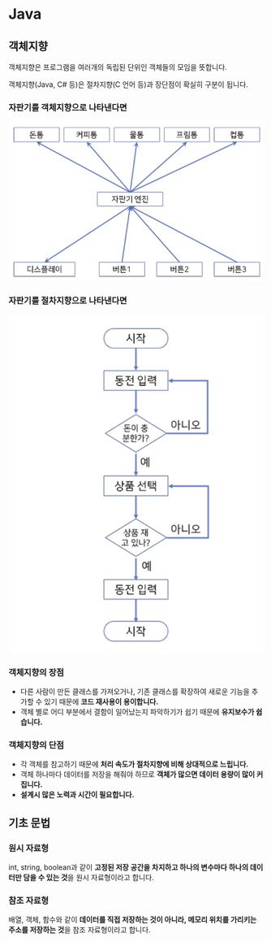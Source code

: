 # Java
## 객체지향
객체지향은 프로그램을 여러개의 독립된 단위인 객체들의 모임을 뜻합니다.

객체지향(Java, C# 등)은 절차지향(C 언어 등)과 장단점이 확실히 구분이 됩니다.

### 자판기를 객체지향으로 나타낸다면
![alt text](./Images/Java_Spring/OO.png)
### 자판기를 절차지향으로 나타낸다면
![alt text](./Images/Java_Spring/OO2.png)
### 객체지향의 장점
- 다른 사람이 만든 클래스를 가져오거나, 기존 클래스를 확장하여 새로운 기능을 추가할 수 있기 때문에 **코드 재사용이 용이합니다.**
-  객체 별로 어디 부분에서 결함이 일어났는지 파악하기가 쉽기 때문에 **유지보수가 쉽습니다.**
### 객체지향의 단점
- 각 객체를 참고하기 때문에 **처리 속도가 절차지향에 비해 상대적으로 느립니다.**
- 객체 하나마다 데이터를 저장을 해줘야 하므로 **객체가 많으면 데이터 용량이 많이 커집니다.**
- **설계시 많은 노력과 시간이 필요합니다.**

## 기초 문법
### 원시 자료형
int, string, boolean과 같이 **고정된 저장 공간을 차지하고 하나의 변수마다 하나의 데이터만 담을 수 있는 것**을 원시 자료형이라고 합니다.
### 참조 자료형
배열, 객체, 함수와 같이 **데이터를 직접 저장하는 것이 아니라, 메모리 위치를 가리키는 주소를 저장하는 것**을 참조 자료형이라고 합니다.

